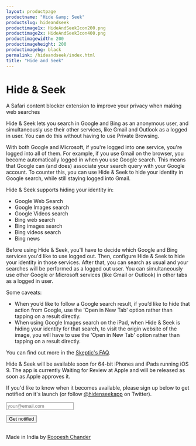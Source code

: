 ```yaml
---
layout: productpage
productname: "Hide &amp; Seek"
productslug: hideandseek
productimage1x: HideAndSeekIcon200.png
productimage2x: HideAndSeekIcon400.png
productimagewidth: 200
productimageheight: 200
productimagebg: black
permalink: /hideandseek/index.html
title: "Hide and Seek"
---
```


<h1>Hide &amp; Seek</h1>

<aside class="roop-intro">
<p>A Safari content blocker extension to improve your
privacy when making web searches</p>
</aside>

Hide & Seek lets you search in Google and Bing as an
anonymous user, and simultaneously use their other services,
like Gmail and Outlook as a logged in user. You can do this
without having to use Private Browsing.

With both Google and Microsoft, if you're logged into one service,
you're logged into all of them. For example, if you use
Gmail on the browser, you become automatically logged in when you
use Google search. This means that Google can (and does) associate
your search query with your Google account. To counter this,
you can use Hide & Seek to hide your identity in Google search,
while still staying logged into Gmail.

Hide & Seek supports hiding your identity in:

  - Google Web Search
  - Google Images search
  - Google Videos search
  - Bing web search
  - Bing images search
  - Bing videos search
  - Bing news

Before using Hide & Seek, you'll have to decide which Google and Bing services
you'd like to use logged out. Then, configure Hide & Seek to hide your
identity in those services. After that, you can search as usual and
your searches will be performed as a logged out user. You can
simultaneously use other Google or Microsoft services (like Gmail or
Outlook) in other tabs as a logged in user.

Some caveats:

  - When you&rsquo;d like to follow a Google search result, if you&rsquo;d like to
    hide that action from Google, use the 'Open in New Tab'
    option rather than tapping on a result directly.
  - When using Google Images search on the iPad, when Hide & Seek
    is hiding your identity for that search, to visit the origin
    website of the image, you will have to use the 'Open in New Tab'
    option rather than tapping on a result directly.

You can find out more in the [Skeptic's FAQ](/hideandseek/faq/).

Hide & Seek will be available soon for 64-bit iPhones and iPads running
iOS 9. The app is currently Waiting for Review at Apple and will be
released as soon as Apple approves it.

If you'd like to know when it becomes available, please sign up below
to get notified on it's launch (or follow [@hidenseekapp] on Twitter).

<div class="get-notified shameless-plug" style="margin-bottom: 30px;">
<form action="http://roopc.createsend.com/t/i/s/irgc/" method="post" id="subForm">
    <p>
        <input id="fieldEmail" name="cm-irgc-irgc" type="email" placeholder="your@email.com" required />
    </p>
    <p>
        <button type="submit">Get notified</button>
    </p>
</form>
</div>

<div class="post-postscript">
<p>Made in India by <a href="/">Roopesh Chander</a></p>
</div>

[@HideNSeekApp]: https://www.twitter.com/hidenseekapp
